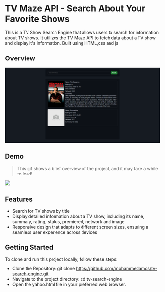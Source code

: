 # TV Maze API - Search About Your Favorite Shows 
This is a TV Show Search Engine that allows users to search for information about TV shows. 
It utilizes the TV Maze API to fetch data about a TV show and display it's information.
Built using HTML,css and js
## Overview
<img src ="./images/tv-search-engine-overview.png">

## Demo
> This gif shows a brief overview of the project, and it may take a while to load!
<img src ="./images/tv-search-engine-demo.gif">

## Features
- Search for TV shows by title
- Display detailed information about a TV show, including its name, summary, rating, status, premiered, network and image
- Responsive design that adapts to different screen sizes, ensuring a seamless user experience across devices

## Getting Started
To clone and run this project locally, follow these steps:
- Clone the Repository: git clone https://github.com/mohammedamcs/tv-search-engine.git
- Navigate to the project directory: cd tv-search-engine
- Open the yahoo.html file in your preferred web browser.

